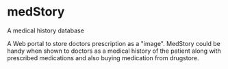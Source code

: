 # medStory
 A medical history database

A Web portal to store doctors prescription as a "image". 
MedStory could be handy when shown to doctors as a medical history of the patient along with prescribed medications and also buying medication from drugstore.
